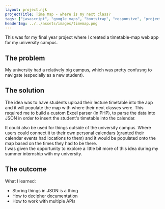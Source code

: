 ```yaml
---
layout: project.njk
projectTitle: Time Map - where is my next class?
tags: ["javascript", "google maps", "bootstrap", "responsive", "project"]
headerImg: ../../assets/images/timemap.png
---
```


<!-- excerpt start -->
This was for my final year project where I created a timetable-map web app for my university campus.
<!-- excerpt end -->

## The problem

My university had a relatively big campus, which was pretty confusng to navigate (especially as a new student).

## The solution

The idea was to have students upload their lecture timetable into the app and it will populate the map with where their next classes were. This required me to build a custom Excel parser (in PHP), to parse the data into JSON in order to insert the student's timetable into the calendar.

It could also be used for things outside of the university campus. Where users could connect it to their own personal calendars (granted their calendar events had locations to them) and it would be populated onto the map based on the times they had to be there.
<br> I was given the opportunity to explore a little bit more of this idea during my summer internship with my university.

## The outcome

What I learned:

-   Storing things in JSON is a thing
-   How to decipher documentation
-   How to work with multiple APIs
